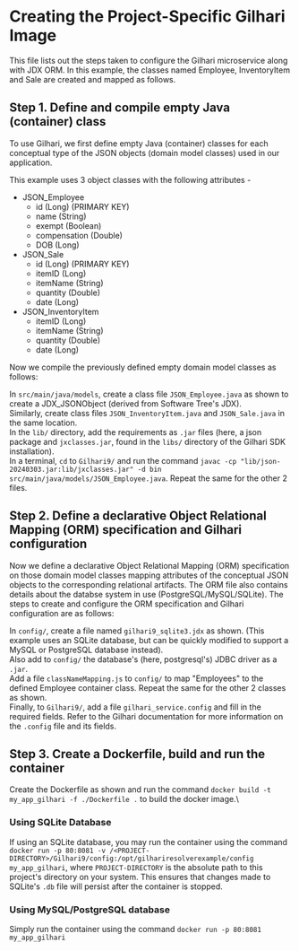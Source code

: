 # Creating the Project-Specific Gilhari Image
This file lists out the steps taken to configure the Gilhari microservice along with JDX ORM. In this example, the classes named Employee, InventoryItem and Sale are created and mapped as follows.

## Step 1. Define and compile empty Java (container) class
To use Gilhari, we first define empty Java (container) classes for each conceptual type of the JSON objects (domain model classes) used in our application.

This example uses 3 object classes with the following attributes -
* JSON_Employee
    * id (Long) (PRIMARY KEY)
    * name (String)
    * exempt (Boolean)
    * compensation (Double)
    * DOB (Long)
* JSON_Sale 
    * id (Long) (PRIMARY KEY)
    * itemID (Long) 
    * itemName (String)
    * quantity (Double)
    * date (Long)
* JSON_InventoryItem
    * itemID (Long)
    * itemName (String)
    * quantity (Double)
    * date (Long)

Now we compile the previously defined empty domain model classes as follows:

In `src/main/java/models`, create a class file `JSON_Employee.java` as shown to create a JDX_JSONObject (derived from Software Tree's JDX).\
Similarly, create class files `JSON_InventoryItem.java` and `JSON_Sale.java` in the same location.\
In the `lib/` directory, add the requirements as `.jar` files (here, a json package and `jxclasses.jar`, found in the `libs/` directory of the Gilhari SDK installation).\
In a terminal, `cd` to `Gilhari9/` and run the command `javac -cp "lib/json-20240303.jar:lib/jxclasses.jar" -d bin src/main/java/models/JSON_Employee.java`. Repeat the same for the other 2 files.

## Step 2. Define a declarative Object Relational Mapping (ORM) specification and Gilhari configuration
Now we define a declarative Object Relational Mapping (ORM) specification on those domain model classes mapping attributes of the conceptual JSON objects to the corresponding relational artifacts. The ORM file also contains details about the databse system in use (PostgreSQL/MySQL/SQLite). The steps to create and configure the ORM specification and Gilhari configuration are as follows:

In `config/`, create a file named `gilhari9_sqlite3.jdx` as shown. (This example uses an SQLite database, but can be quickly modified to support a MySQL or PostgreSQL database instead).\
Also add to `config/` the database's (here, postgresql's) JDBC driver as a `.jar`.\
Add a file `classNameMapping.js` to `config/` to map "Employees" to the defined Employee container class. Repeat the same for the other 2 classes as shown.\
Finally, to `Gilhari9/`, add a file `gilhari_service.config` and fill in the required fields. Refer to the Gilhari documentation for more information on the `.config` file and its fields.

## Step 3. Create a Dockerfile, build and run the container
Create the Dockerfile as shown and run the command
`docker build -t my_app_gilhari -f ./Dockerfile .` to build the docker image.\

### Using SQLite Database
If using an SQLite database, you may run the container using the command `docker run -p 80:8081 -v /<PROJECT-DIRECTORY>/Gilhari9/config:/opt/gilhariresolverexample/config my_app_gilhari`, where `PROJECT-DIRECTORY` is the absolute path to this project's directory on your system. This ensures that changes made to SQLite's `.db` file will persist after the container is stopped.

### Using MySQL/PostgreSQL database
Simply run the container using the command `docker run -p 80:8081 my_app_gilhari`

